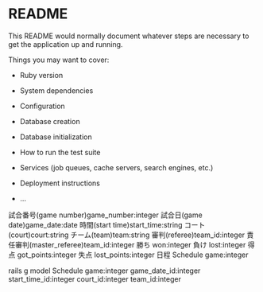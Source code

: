 # README

This README would normally document whatever steps are necessary to get the
application up and running.

Things you may want to cover:

* Ruby version

* System dependencies

* Configuration

* Database creation

* Database initialization

* How to run the test suite

* Services (job queues, cache servers, search engines, etc.)

* Deployment instructions

* ...

試合番号(game number)game_number:integer
試合日(game date)game_date:date
時間(start time)start_time:string
コート(court)court:string
チーム(team)team:string
審判(referee)team_id:integer
責任審判(master_referee)team_id:integer
勝ち won:integer
負け lost:integer
得点 got_points:integer
失点 lost_points:integer
日程 Schedule game:integer

rails g model Schedule game:integer game_date_id:integer start_time_id:integer court_id:integer team_id:integer
